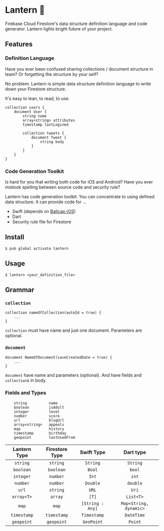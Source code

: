 # Lantern 🔆

Firebase Cloud Firestore's data structure definition language and code generator.
Lantern lights bright future of your project. 

## Features

### Definition Language

Have you ever been confused sharing collections / document structure in team?
Or forgetting the structure by your self?

No problem. Lantern is simple data structure definition language to write down your Firestore structure.

It's easy to lean, to read, to use.

```
collection users {
    document User {
        string name
        array<string> attributes
        timestamp lastLogined

        collection tweets {
            document Tweet {
                string body
            }
        }
    }
}
```

### Code Generation Toolkit

Is hard for you that writing both code for iOS and Android?
Have you ever mistook spelling between source code and security rule? 

Lantern has code generation toolkit. You can concentrate to using defined data structure.
It can provide code for ...

* Swift (depends on [Ballcap-iOS](https://github.com/1amageek/Ballcap-iOS))
* Dart
* Security rule file for Firestore

## Install

```
$ pub global activate lantern
```

## Usage

```
$ lantern <your_definition_file>
```

## Grammar

### `collection`

```
collection nameOfCollection(autoId = true) {
    ...
}
```

`collection` must have name and just one document.
Parameters are optional.

### `document`

```
document NameOfDocument(saveCreatedDate = true) {
    ...
}
```

`document` have name and parameters (optional).
And have fields and `collection`s in body.

### Fields and Types

```
    string          name
    boolean         isAdult
    integer         level
    number          score
    url             blogUrl
    array<string>   appeals
    map             history
    timestamp       birthday
    geopoint        lastUsedFrom
```

|Lantern Type|Firestore Type|Swift Type|Dart type|
|:---:|:---:|:---:|:---:|
|`string`|`string`|`String`|`String`|
|`boolean`|`boolean`|`Bool`|`bool`|
|`integer`|`number`|`Int`|`int`|
|`number`|`number`|`Double`|`double`|
|`url`|`string`|`URL`|`Uri`|
|`array<T>`|`array`|`[T]`|`List<T>`|
|`map`|`map`|`[String : Any]`|`Map<String, dynamic>`|
|`timestamp`|`timestamp`|`Timestamp`|`DateTime`|
|`geopoint`|`geopoint`|`GeoPoint`|`Point`| 

